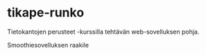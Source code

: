 # tikape-runko

Tietokantojen perusteet -kurssilla tehtävän web-sovelluksen pohja.

Smoothiesovelluksen raakile

